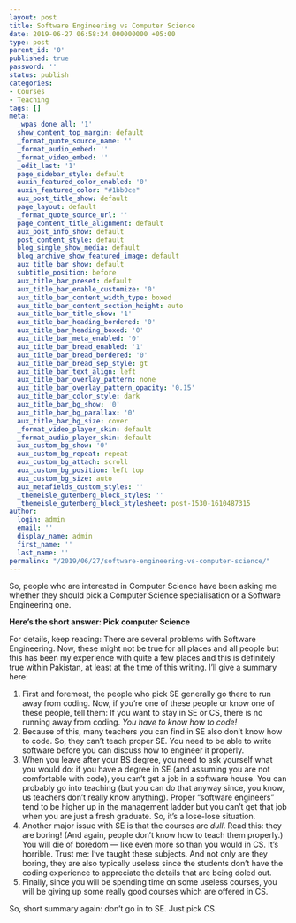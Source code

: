 ```yaml
---
layout: post
title: Software Engineering vs Computer Science
date: 2019-06-27 06:58:24.000000000 +05:00
type: post
parent_id: '0'
published: true
password: ''
status: publish
categories:
- Courses
- Teaching
tags: []
meta:
  _wpas_done_all: '1'
  show_content_top_margin: default
  _format_quote_source_name: ''
  _format_audio_embed: ''
  _format_video_embed: ''
  _edit_last: '1'
  page_sidebar_style: default
  auxin_featured_color_enabled: '0'
  auxin_featured_color: "#1bb0ce"
  aux_post_title_show: default
  page_layout: default
  _format_quote_source_url: ''
  page_content_title_alignment: default
  aux_post_info_show: default
  post_content_style: default
  blog_single_show_media: default
  blog_archive_show_featured_image: default
  aux_title_bar_show: default
  subtitle_position: before
  aux_title_bar_preset: default
  aux_title_bar_enable_customize: '0'
  aux_title_bar_content_width_type: boxed
  aux_title_bar_content_section_height: auto
  aux_title_bar_title_show: '1'
  aux_title_bar_heading_bordered: '0'
  aux_title_bar_heading_boxed: '0'
  aux_title_bar_meta_enabled: '0'
  aux_title_bar_bread_enabled: '1'
  aux_title_bar_bread_bordered: '0'
  aux_title_bar_bread_sep_style: gt
  aux_title_bar_text_align: left
  aux_title_bar_overlay_pattern: none
  aux_title_bar_overlay_pattern_opacity: '0.15'
  aux_title_bar_color_style: dark
  aux_title_bar_bg_show: '0'
  aux_title_bar_bg_parallax: '0'
  aux_title_bar_bg_size: cover
  _format_video_player_skin: default
  _format_audio_player_skin: default
  aux_custom_bg_show: '0'
  aux_custom_bg_repeat: repeat
  aux_custom_bg_attach: scroll
  aux_custom_bg_position: left top
  aux_custom_bg_size: auto
  aux_metafields_custom_styles: ''
  _themeisle_gutenberg_block_styles: ''
  _themeisle_gutenberg_block_stylesheet: post-1530-1610487315
author:
  login: admin
  email: ''
  display_name: admin
  first_name: ''
  last_name: ''
permalink: "/2019/06/27/software-engineering-vs-computer-science/"
---
```



So, people who are interested in Computer Science have been asking me whether they should pick a Computer Science specialisation or a Software Engineering one.



**Here’s the short answer: Pick computer Science**



For details, keep reading: There are several problems with Software Engineering. Now, these might not be true for all places and all people but this has been my experience with quite a few places and this is definitely true within Pakistan, at least at the time of this writing. I’ll give a summary here:



1. First and foremost, the people who pick SE generally go there to run away from coding. Now, if you’re one of these people or know one of these people, tell them: If you want to stay in SE or CS, there is no running away from coding. _You have to know how to code!_
2. Because of this, many teachers you can find in SE also don’t know how to code. So, they can’t teach proper SE. You need to be able to write software before you can discuss how to engineer it properly. 
3. When you leave after your BS degree, you need to ask yourself what you would do: if you have a degree in SE (and assuming you are not comfortable with code), you can’t get a job in a software house. You can probably go into teaching (but you can do that anyway since, you know, us teachers don’t really know anything). Proper “software engineers” tend to be higher up in the management ladder but you can’t get that job when you are just a fresh graduate. So, it’s a lose-lose situation. 
4. Another major issue with SE is that the courses are _dull_. Read this: they are boring! (And again, people don’t know how to teach them properly.) You will die of boredom — like even more so than you would in CS. It’s horrible. Trust me: I’ve taught these subjects. And not only are they boring, they are also typically useless since the students don’t have the coding experience to appreciate the details that are being doled out. 
5. Finally, since you will be spending time on some useless courses, you will be giving up some really good courses which are offered in CS. 



So, short summary again: don’t go in to SE. Just pick CS.


